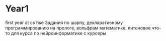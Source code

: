# Year1
first year at cs hse
Задания по шарпу, декларативному программированию на прологе, вольфрам математике, питоновое что-то для курса по нейроинформатике с курсеры
